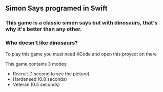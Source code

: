 ## Simon Says programed in Swift
### This game is a classic simon says but with dinosaurs, that's why it's better than any other. 

### Who doesn't like dinosaurs?

To play this game you must need XCode and open this proyect on there

This game contains 3 modes:

- Recruit (1 second to see the picture)
- Hardeneed (0.8 seconds)
- Veteran (0.5 seconds)
